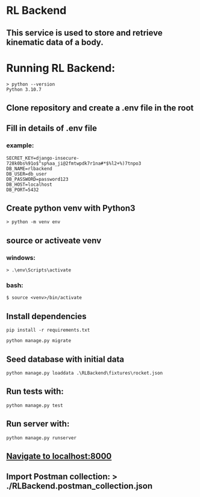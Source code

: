 # RL Backend

## This service is used to store and retrieve kinematic data of a body.
 
# Running RL Backend:

```
> python --version
Python 3.10.7
```

## Clone repository and create a .env file in the root
 
## Fill in details of .env file

### example:
```
SECRET_KEY=django-insecure-728k0bs%91o$^sp%aa_ji@2fmtwpdk7r1na#*$%l2+%)7tnpo3
DB_NAME=rlbackend
DB_USER=db_user
DB_PASSWORD=password123
DB_HOST=localhost
DB_PORT=5432
```

## Create python venv with Python3

```
> python -m venv env
```

## source or activeate venv

### windows:
```
> .\env\Scripts\activate
```
### bash:
```
$ source <venv>/bin/activate
```

## Install dependencies
```
pip install -r requirements.txt

python manage.py migrate
```

## Seed database with initial data
```
python manage.py loaddata .\RLBackend\fixtures\rocket.json
```

## Run tests with:

```
python manage.py test
```

## Run server with:

```
python manage.py runserver
```

## [Navigate to localhost:8000](http://localhost:8000)

## Import Postman collection: > ./RLBackend.postman_collection.json
 